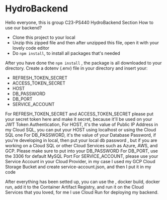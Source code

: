 # HydroBackend

Hello everyone, this is group C23-PS440 HydroBackend Section
How to use our backend? 
- Clone this project to your local
- Unzip this zipped file and then after unzipped this file, open it with your lovely code editor
- Do ```npm install```, to install all packages that's needed

After you have done the ```npm install``` , the package is all downloaded to your directory.
Create a dotenv (.env) file in your directory and insert your:
- REFRESH_TOKEN_SECRET
- ACCESS_TOKEN_SECRET
- HOST
- DB_PASSWORD
- DB_PORT
- SERVICE_ACCOUNT

For REFRESH_TOKEN_SECRET and ACCESS_TOKEN_SECRET please put your secret token here and make it secret, because it'll be used on your JWT Token Authentication,
For HOST, it's the value of Public IP Address in my Cloud SQL, you can put your HOST using localhost or using the Cloud SQL one
For DB_PASSWORD, it's the value of your Database Password, if you're developing in local, then put your local db password , but if you are working on a Cloud SQL or other Cloud Services such as Azure, AWS, and GCP. Please make sure to put into your DB_PASSWORD
For DB_PORT, use the 3306 for default MySQL Port
For SERVICE_ACCOUNT, please use your Service Account in your Cloud Provider, in my case I used my GCP Cloud Storage Bucket and create service-account.json, and then I put it in my code

After everything has been setted up, you can use the , docker build, docker run, add it to the Container Artifact Registry, and run it on the Cloud Services that you loved, for me I use Cloud Run for deploying my backend.
